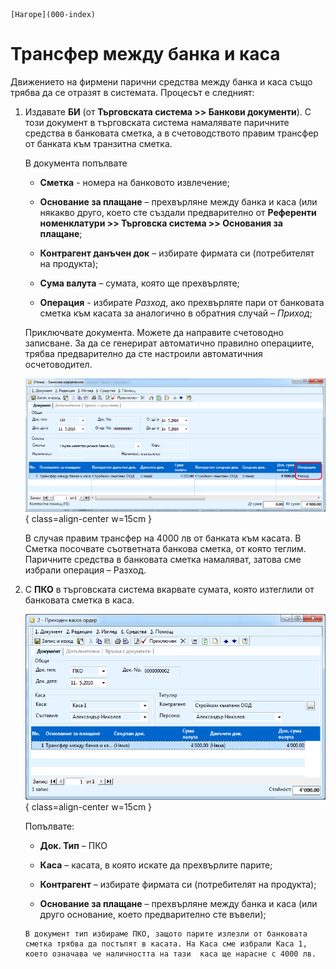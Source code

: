 ```{only} html
[Нагоре](000-index)
```

# Трансфер между банка и каса

Движението на фирмени парични средства между банка и каса също трябва да
се отразят в системата. Процесът е следният:

1. Издавате **БИ** (от **Търговската система \>\> Банкови документи**). С този документ в търговската система намалявате паричните средства в банковата сметка, а в счетоводството правим трансфер от банката към транзитна сметка. 

    В документа попълвате

    - **Сметка** - номера на банковото извлечение;

    - **Основание за плащане** – прехвърляне между банка и каса (или някакво друго, което сте създали предварително от **Референти номенклатури \>\> Търговска система \>\> Основания за плащане**;

    - **Контрагент данъчен док** – избирате фирмата си (потребителят на продукта);

    - **Сума валута** – сумата, която ще прехвърляте;

    - **Операция** - избирате *Разход*, ако прехвърляте пари от банковата сметка към касата за аналогично в обратния случай – *Приход*;

    Приключвате документа. Можете да направите счетоводно записване. За да
се генерират автоматично правилно операциите, трябва предварително да
сте настроили автоматичния осчетоводител.

    ![](904-image33.png){ class=align-center w=15cm }

    В случая правим трансфер на 4000 лв от банката към касата. В Сметка
посочвате съответната банкова сметка, от която теглим. Паричните
средства в банковата сметка намаляват, затова сме избрали операция –
Разход.

1. С **ПКО** в търговската система вкарвате сумата, която изтеглили от банковата сметка в каса. 

    ![](905-image34.png){ class=align-center w=15cm }

    Попълвате:

    - **Док. Тип** – ПКО

    - **Каса** – касата, в която искате да прехвърлите парите;

    - **Контрагент** – избирате фирмата си (потребителят на продукта);

    - **Основание за плащане** – прехвърляне между банка и каса (или друго основание, което предварително сте въвели);

    ```{tip}
    В документ тип избираме ПКО, защото парите излезли от банковата сметка трябва да постъпят в касата. На Каса сме избрали Каса 1, което означава че наличността на тази  каса ще нарасне с 4000 лв.
    ```